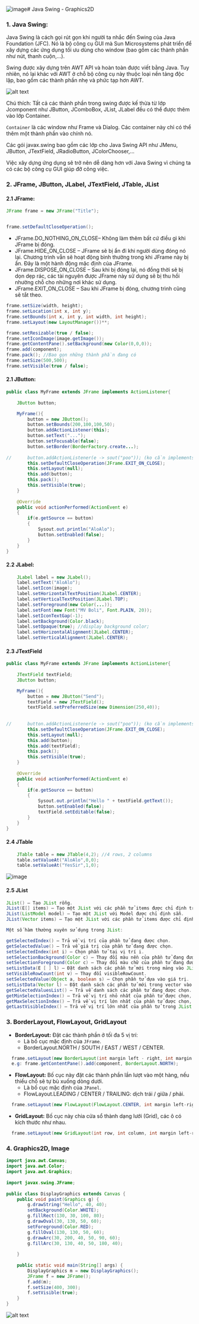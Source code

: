 ![image](https://github.com/NguyenBui256/Java-Doc/assets/118871933/bc9dd901-d842-4093-b98c-8dd18d619a03)# Java Swing - Graphics2D

### 1. Java Swing:
Java Swing là cách gọi rút gọn khi người ta nhắc đến Swing của Java Foundation (JFC). Nó là bộ công cụ GUI mà Sun Microsystems phát triển để xây dựng các ứng dụng tối ưu dùng cho window (bao gồm các thành phần như nút, thanh cuộn,…).

Swing được xây dựng trên AWT API và hoàn toàn được viết bằng Java. Tuy nhiên, nó lại khác với AWT ở chỗ bộ công cụ này thuộc loại nền tảng độc lập, bao gồm các thành phần nhẹ và phức tạp hơn AWT.

![alt text](image.png)

Chú thích: Tất cả các thành phần trong swing được kế thừa từ lớp Jcomponent như JButton, JComboBox, JList, JLabel đều có thể được thêm vào lớp Container.

`Container` là các window như Frame và Dialog. Các container này chỉ có thể thêm một thành phần vào chính nó.

Các gói javax.swing bao gồm các lớp cho Java Swing API như JMenu, JButton, JTextField, JRadioButton, JColorChooser,…

Việc xây dựng ứng dụng sẽ trở nên dễ dàng hơn với Java Swing vì chúng ta có các bộ công cụ GUI giúp đỡ công việc.

### 2. JFrame, JButton, JLabel, JTextField, JTable, JList
#### 2.1 JFrame:
```Java
JFrame frame = new JFrame("Title");


frame.setDefaultCloseOperation();
```
- JFrame.DO_NOTHING_ON_CLOSE– Không làm thêm bất cứ điều gì khi JFrame bị đóng.
- JFrame.HIDE_ON_CLOSE – JFrame sẽ bị ẩn đi khi người dùng đóng nó lại. Chương trình vẫn sẽ hoạt động bình thường trong khi JFrame này bị ẩn. Đây là một hành động mặc định của JFrame.
- JFrame.DISPOSE_ON_CLOSE – Sau khi bị đóng lại, nó đồng thời sẽ bị dọn dẹp rác, các tài nguyên được JFrame này sử dụng sẽ bị thu hồi nhường chỗ cho những nơi khác sử dụng.
- JFrame.EXIT_ON_CLOSE – Sau khi JFrame bị đóng, chương trình cũng sẽ tắt theo.

```Java
frame.setSize(width, height);
frame.setLocation(int x, int y);
frame.setBounds(int x, int y, int width, int height);
frame.setLayout(new LayoutManager())**;

frame.setResizable(true / false);
frame.setIconImage(image.getImage());
frame.getContentPane().setBackground(new Color(0,0,0));
frame.add(component);
frame.pack(); //Bao gọn những thành phần đang có
frame.setSize(500,500);
frame.setVisible(true / false);
```

#### 2.1 JButton:
```Java
public class MyFrame extends JFrame implements ActionListener{
    
    JButton button;

    MyFrame(){
        button = new JButton();
        button.setBounds(200,100,100,50);
        button.addActionListener(this);
        button.setText("...");
        button.setFocusable(false);
        button.setBorder(BorderFactory.create...);
       
//      button.addActionListener(e -> sout("poo")); (ko cần implements AL);
        this.setDefaultCloseOperation(JFrame.EXIT_ON_CLOSE);
        this.setLayout(null);
        this.add(button);
        this.pack();
        this.setVisible(true);
    }
    
    @Override
    public void actionPerformed(ActionEvent e)
    {
        if(e.getSource == button)
        {
            Sysout.out.println("AloAlo");
            button.setEnabled(false);
        }
    }
}
```

#### 2.2 JLabel:
```Java
    JLabel label = new JLabel();
    label.setText("AloAlo");
    label.setIcon(image);
    label.setHorizontalTextPosition(JLabel.CENTER);
    label.setVerticalTextPosition(JLabel.TOP);
    label.setForeground(new Color(...));
    label.setFont(new Font("MV Boli", Font.PLAIN, 20));
    label.setIconTextGap(-1);
    label.setBackground(Color.black);
    label.setOpaque(true); //display background color;
    label.setHorizontalAlignment(JLabel.CENTER);
    label.setVerticalAlignment(JLabel.CENTER);

```
#### 2.3 JTextField
```Java
public class MyFrame extends JFrame implements ActionListener{
    
    JTextField textField;
    JButton button;

    MyFrame(){
        button = new JButton("Send");
        textField = new JTextField();
        textField.setPreferredSize(new Dimension(250,40));
        
       
//      button.addActionListener(e -> sout("poo")); (ko cần implements AL);
        this.setDefaultCloseOperation(JFrame.EXIT_ON_CLOSE);
        this.setLayout(null);
        this.add(button);
        this.add(textField);
        this.pack();
        this.setVisible(true);
    }
    
    @Override
    public void actionPerformed(ActionEvent e)
    {
        if(e.getSource == button)
        {
            Sysout.out.println("Hello " + textField.getText());
            button.setEnabled(false);
            textField.setEditable(false);
        }
    }
}
```

#### 2.4 JTable

```Java
    JTable table = new JTable(4,2); //4 rows, 2 columns
    table.setValueAt("AloAlo",0,0);
    table.setValueAt("YesSir",1,0);
```
![image](https://github.com/NguyenBui256/Java-Doc/assets/118871933/e5c1153f-8feb-465b-9e23-7a687ac680d5)


#### 2.5 JList
```Java
JList() – Tạo JList rỗng.
JList(E[] items) – Tạo một JList với các phần tử items được chỉ định trong mảng.
JList(ListModel model) – Tạo một JList với Model được chỉ định sẵn.
JList(Vector items) – Tạo một JList với các phần tử items được chỉ định trong Vector.

Một số hàm thường xuyên sử dụng trong JList:

getSelectedIndex() – Trả về vị trí của phần tử đang được chọn.
getSelectedValue() – Trả về giá trị của phần tử đang được chọn.
setSelectedIndex(int i) – Chọn phần tử tại vị trí i.
setSelectionBackground(Color c) – Thay đổi màu nền của phần tử đang được chọn.
setSelectionForeground(Color c) – Thay đổi màu chữ của phần tử đang được chọn.
setListData(E [ ] l) – Đặt danh sách các phần tử mới trong mảng vào JList, các phần tử đang tồn tại trong Jlist sẽ bị thay thế.
setVisibleRowCount(int v) – Thay đổi visibleRowCount.
setSelectedValue(Object a, boolean s) – Chọn phần tử dựa vào giá trị.
setListData(Vector l) – Đặt danh sách các phần tử mới trong vector vào JList, các phần tử đang tồn tại trong Jlist sẽ bị thay thế.
getSelectedValuesList() – Trả về danh sách các phần tử đang được chọn.
getMinSelectionIndex() – Trả về vị trí nhỏ nhất của phần tử được chọn, -1 nếu không có phần tử nào được chọn.
getMaxSelectionIndex() – Trả về vị trí lớn nhất của phần tử được chọn, -1 nếu không có phần tử nào được chọn.
getLastVisibleIndex() – Trả về vị trí lớn nhất của phần tử trong JList.
```

### 3. BorderLayout, FlowLayout, GridLayout

- **BorderLayout:** Đặt các thành phần ở tối đa 5 vị trí: 
  - Là bố cục mặc định của `JFrame`.
  - BorderLayout.NORTH / SOUTH / EAST / WEST / CENTER.
```Java
  frame.setLayout(new BorderLayout(int margin left - right, int margin top - bottom));
  e.g: frame.getContentPane().add(component, BorderLayout.NORTH);
```
- **FlowLayout:** Bố cục này đặt các thành phần lần lượt vào một hàng, nếu thiếu chỗ sẽ tự bù xuống dòng dưới.
  - Là bố cục mặc định của `JPanel`.
  - FlowLayout.LEADING / CENTER / TRAILING: dịch trái / giữa / phải.
```Java
  frame.setLayout(new FlowLayout(FlowLayout.CENTER, int margin left-right, int margin top-bottom));
```
- **GridLayout:** Bố cục này chia cửa sổ thành dạng lưới (Grid), các ô có kích thước như nhau.
```Java
  frame.setLayout(new GridLayout(int row, int column, int margin left-right, int margin top-bottom));
```

### 4. Graphics2D, Image
```Java
import java.awt.Canvas;
import java.awt.Color;
import java.awt.Graphics;
 
import javax.swing.JFrame;
 
public class DisplayGraphics extends Canvas {
    public void paint(Graphics g) {
        g.drawString("Hello", 40, 40);
        setBackground(Color.WHITE);
        g.fillRect(130, 30, 100, 80);
        g.drawOval(30, 130, 50, 60);
        setForeground(Color.RED);
        g.fillOval(130, 130, 50, 60);
        g.drawArc(30, 200, 40, 50, 90, 60);
        g.fillArc(30, 130, 40, 50, 180, 40);
 
    }
 
    public static void main(String[] args) {
        DisplayGraphics m = new DisplayGraphics();
        JFrame f = new JFrame();
        f.add(m);
        f.setSize(400, 300);
        f.setVisible(true);
    }
} 
```
![alt text](lop-graphics-trong-java-swing-1-1.png)
